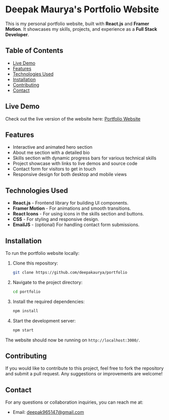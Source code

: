 # Deepak Maurya's Portfolio Website

This is my personal portfolio website, built with **React.js** and **Framer Motion**. It showcases my skills, projects, and experience as a **Full Stack Developer**.

## Table of Contents

- [Live Demo](#live-demo)
- [Features](#features)
- [Technologies Used](#technologies-used)
- [Installation](#installation)
- [Contributing](#contributing)
- [Contact](#contact)

## Live Demo

Check out the live version of the website here: [Portfolio Website](https://deepakaurya.github.io/portfolio/)

## Features

- Interactive and animated hero section
- About me section with a detailed bio
- Skills section with dynamic progress bars for various technical skills
- Project showcase with links to live demos and source code
- Contact form for visitors to get in touch
- Responsive design for both desktop and mobile views

## Technologies Used

- **React.js** - Frontend library for building UI components.
- **Framer Motion** - For animations and smooth transitions.
- **React Icons** - For using icons in the skills section and buttons.
- **CSS** - For styling and responsive design.
- **EmailJS** - (optional) For handling contact form submissions.

## Installation

To run the portfolio website locally:

1. Clone this repository:

   ```bash
   git clone https://github.com/deepakaurya/portfolio
   ```

2. Navigate to the project directory:

   ```bash
   cd portfolio
   ```

3. Install the required dependencies:

   ```bash
   npm install
   ```

4. Start the development server:

   ```bash
   npm start
   ```

The website should now be running on `http://localhost:3000/`.

## Contributing

If you would like to contribute to this project, feel free to fork the repository and submit a pull request. Any suggestions or improvements are welcome!

## Contact

For any questions or collaboration inquiries, you can reach me at:

- Email: [deepak965147@gmail.com](mailto:deepak965147@gmail.com)
